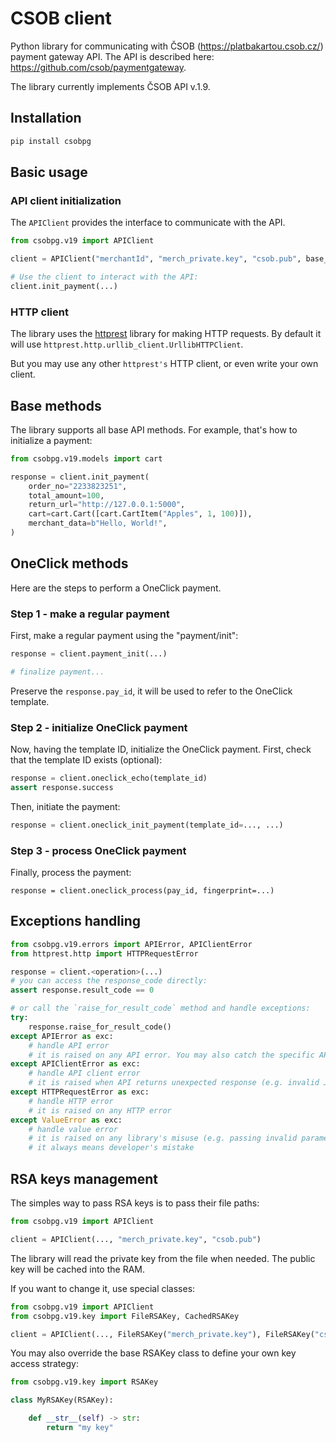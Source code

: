 # CSOB client
Python library for communicating with ČSOB (<https://platbakartou.csob.cz/>) payment gateway API. The API is described here: <https://github.com/csob/paymentgateway>.

The library currently implements ČSOB API v.1.9.


## Installation
```bash
pip install csobpg
```

## Basic usage
### API client initialization
The `APIClient` provides the interface to communicate with the API.

```python
from csobpg.v19 import APIClient

client = APIClient("merchantId", "merch_private.key", "csob.pub", base_url=..., http_client=...)

# Use the client to interact with the API:
client.init_payment(...)
```

### HTTP client
The library uses the [httprest](https://github.com/litteratum/httprest) library for making HTTP requests.
By default it will use `httprest.http.urllib_client.UrllibHTTPClient`.

But you may use any other `httprest's` HTTP client, or even write your own client.

## Base methods
The library supports all base API methods.
For example, that's how to initialize a payment:
```python
from csobpg.v19.models import cart

response = client.init_payment(
    order_no="2233823251",
    total_amount=100,
    return_url="http://127.0.0.1:5000",
    cart=cart.Cart([cart.CartItem("Apples", 1, 100)]),
    merchant_data=b"Hello, World!",
)
```

## OneClick methods
Here are the steps to perform a OneClick payment.

### Step 1 - make a regular payment
First, make a regular payment using the "payment/init":
```python
response = client.payment_init(...)

# finalize payment...
```

Preserve the `response.pay_id`, it will be used to refer to the OneClick template.

### Step 2 - initialize OneClick payment
Now, having the template ID, initialize the OneClick payment.
First, check that the template ID exists (optional):
```python
response = client.oneclick_echo(template_id)
assert response.success
```

Then, initiate the payment:
```python
response = client.oneclick_init_payment(template_id=..., ...)
```

### Step 3 - process OneClick payment
Finally, process the payment:
```
response = client.oneclick_process(pay_id, fingerprint=...)
```

## Exceptions handling
```python
from csobpg.v19.errors import APIError, APIClientError
from httprest.http import HTTPRequestError

response = client.<operation>(...)
# you can access the response_code directly:
assert response.result_code == 0

# or call the `raise_for_result_code` method and handle exceptions:
try:
    response.raise_for_result_code()
except APIError as exc:
    # handle API error
    # it is raised on any API error. You may also catch the specific API error
except APIClientError as exc:
    # handle API client error
    # it is raised when API returns unexpected response (e.g. invalid JSON, invalid signature)
except HTTPRequestError as exc:
    # handle HTTP error
    # it is raised on any HTTP error
except ValueError as exc:
    # handle value error
    # it is raised on any library's misuse (e.g. passing invalid parameters)
    # it always means developer's mistake
```

## RSA keys management
The simples way to pass RSA keys is to pass their file paths:

```python
from csobpg.v19 import APIClient

client = APIClient(..., "merch_private.key", "csob.pub")
```

The library will read the private key from the file when needed. The public key will be cached into the RAM.

If you want to change it, use special classes:

```python
from csobpg.v19 import APIClient
from csobpg.v19.key import FileRSAKey, CachedRSAKey

client = APIClient(..., FileRSAKey("merch_private.key"), FileRSAKey("csob.pub"))
```

You may also override the base RSAKey class to define your own key access strategy:

```python
from csobpg.v19.key import RSAKey

class MyRSAKey(RSAKey):

    def __str__(self) -> str:
        return "my key"
```
